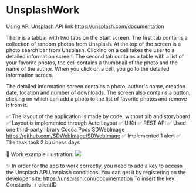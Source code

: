 # UnsplashWork

Using API Unsplash
API link https://unsplash.com/documentation

There is a tabbar with two tabs on the Start screen.
The first tab contains a collection of random photos from Unsplash. At the top of the screen is a photo search bar from Unsplash. Clicking on a cell takes the user to a detailed information screen.
The second tab contains a table with a list of your favorite photos, the cell contains a thumbnail of the photo and the name of the author.
When you click on a cell, you go to the detailed information screen.

The detailed information screen contains a photo, author's name, creation date, location and number of downloads.
The screen also contains a button, clicking on which can add a photo to the list of favorite photos and remove it from it.

✅ The layout of the application is made by code, without xib and storyboard
✅ Layout is implemented through Auto Layout
✅ UIKit
✅ REST API
✅ Used one third-party library Cocoa Pods SDWebImage https://github.com/SDWebImage/SDWebImage
✅ Implemented 1 alert
✅ The task took 2 business days


📱 Work example illustration:
![](RPReplay_Final1636209113.gif)


✨ In order for the app to work correctly, you need to add a key to access the Unsplash API.Unsplash conditions. You can get it by registering on the developer site: https://unsplash.com/documentation To insert the key: Constants -> clientID
